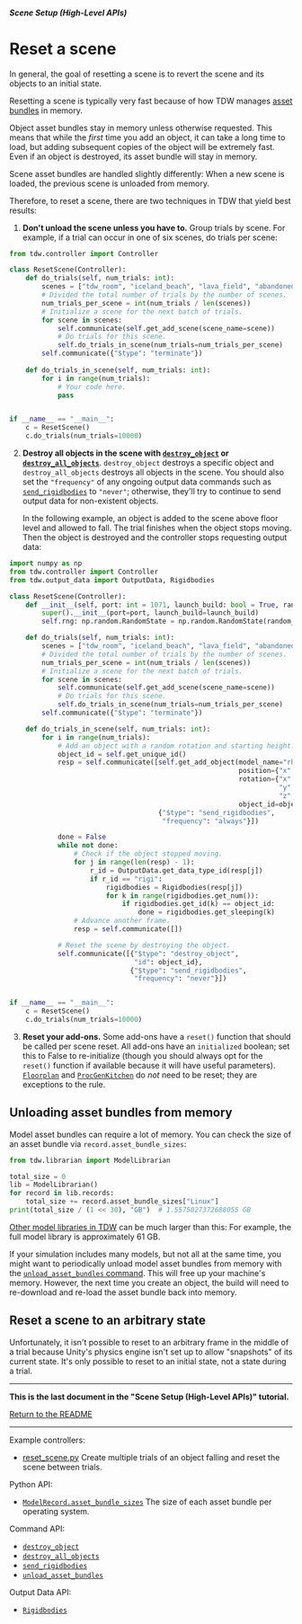 ##### Scene Setup (High-Level APIs)

# Reset a scene

In general, the goal of resetting a scene is to revert the scene and its objects to an initial state. 

Resetting a scene is typically very fast because of how TDW manages [asset bundles](https://docs.unity3d.com/Manual/AssetBundlesIntro.html) in memory.

Object asset bundles stay in memory unless otherwise requested. This means that while the *first* time you add an object, it can take a long time to load, but adding subsequent copies of the object will be extremely fast. Even if an object is destroyed, its asset bundle will stay in memory.

Scene asset bundles are handled slightly differently: When a new scene is loaded, the previous scene is unloaded from memory.

Therefore, to reset a scene, there are two techniques in TDW that yield best results:

1. **Don't unload the scene unless you have to.** Group trials by scene. For example, if a trial can occur in one of six scenes, do trials per scene:

```python
from tdw.controller import Controller

class ResetScene(Controller):
    def do_trials(self, num_trials: int):
        scenes = ["tdw_room", "iceland_beach", "lava_field", "abandoned_factory"]
        # Divided the total number of trials by the number of scenes.
        num_trials_per_scene = int(num_trials / len(scenes))
        # Initialize a scene for the next batch of trials.
        for scene in scenes:
            self.communicate(self.get_add_scene(scene_name=scene))
            # Do trials for this scene.
            self.do_trials_in_scene(num_trials=num_trials_per_scene)
        self.communicate({"$type": "terminate"})
               
    def do_trials_in_scene(self, num_trials: int):
        for i in range(num_trials):
            # Your code here.
            pass


if __name__ == "__main__":
    c = ResetScene()
    c.do_trials(num_trials=10000)
```

2. **Destroy all objects in the scene with [`destroy_object`](../../api/command_api.md#destroy_object) or [`destroy_all_objects`](../../api/command_api.md#destroy_all_objects)**. `destroy_object` destroys a specific object and `destroy_all_objects` destroys all objects in the scene. You should also set the `"frequency"` of any ongoing output data commands such as [`send_rigidbodies`](../../api/command_api.md#send_rigidbodies) to `"never"`; otherwise, they'll try to continue to send output data for non-existent objects.

   In the following example, an object is added to the scene above floor level and allowed to fall. The trial finishes when the object stops moving. Then the object is destroyed and the controller stops requesting output data:

```python
import numpy as np
from tdw.controller import Controller
from tdw.output_data import OutputData, Rigidbodies

class ResetScene(Controller):
    def __init__(self, port: int = 1071, launch_build: bool = True, random_seed: int = 0):
        super().__init__(port=port, launch_build=launch_build)
        self.rng: np.random.RandomState = np.random.RandomState(random_seed)

    def do_trials(self, num_trials: int):
        scenes = ["tdw_room", "iceland_beach", "lava_field", "abandoned_factory"]
        # Divided the total number of trials by the number of scenes.
        num_trials_per_scene = int(num_trials / len(scenes))
        # Initialize a scene for the next batch of trials.
        for scene in scenes:
            self.communicate(self.get_add_scene(scene_name=scene))
            # Do trials for this scene.
            self.do_trials_in_scene(num_trials=num_trials_per_scene)
        self.communicate({"$type": "terminate"})

    def do_trials_in_scene(self, num_trials: int):
        for i in range(num_trials):
            # Add an object with a random rotation and starting height.
            object_id = self.get_unique_id()
            resp = self.communicate([self.get_add_object(model_name="rh10",
                                                         position={"x": 0, "y": self.rng.uniform(1.6, 3), "z": 0},
                                                         rotation={"x": self.rng.uniform(-360, 360),
                                                                   "y": self.rng.uniform(-360, 360),
                                                                   "z": self.rng.uniform(-360, 360)},
                                                         object_id=object_id),
                                     {"$type": "send_rigidbodies",
                                      "frequency": "always"}])

            done = False
            while not done:
                # Check if the object stopped moving.
                for j in range(len(resp) - 1):
                    r_id = OutputData.get_data_type_id(resp[j])
                    if r_id == "rigi":
                        rigidbodies = Rigidbodies(resp[j])
                        for k in range(rigidbodies.get_num()):
                            if rigidbodies.get_id(k) == object_id:
                                done = rigidbodies.get_sleeping(k)
                # Advance another frame.
                resp = self.communicate([])

            # Reset the scene by destroying the object.
            self.communicate([{"$type": "destroy_object",
                               "id": object_id},
                              {"$type": "send_rigidbodies",
                               "frequency": "never"}])


if __name__ == "__main__":
    c = ResetScene()
    c.do_trials(num_trials=10000)
```

3. **Reset your add-ons.** Some add-ons have a `reset()` function that should be called per scene reset. All add-ons have an `initialized` boolean; set this to False to re-initialize (though you should always opt for the `reset()` function if available because it will have useful parameters). [`Floorplan`](floorplans.md) and [`ProcGenKitchen`](proc_gen_kitchen.md) do *not* need to be reset; they are exceptions to the rule.

## Unloading asset bundles from memory

Model asset bundles can require a lot of memory. You can check the size of an asset bundle via `record.asset_bundle_sizes`:

```python
from tdw.librarian import ModelLibrarian

total_size = 0
lib = ModelLibrarian()
for record in lib.records:
    total_size += record.asset_bundle_sizes["Linux"]
print(total_size / (1 << 30), "GB")  # 1.5575027372688055 GB
```

[Other model libraries in TDW](../3d_models/overview.md) can be much larger than this: For example, the full model library is approximately 61 GB.

If your simulation includes many models, but not all at the same time, you might want to periodically unload model asset bundles from memory with the [`unload_asset_bundles` command](../../api/command_api.md#unload_asset_bundles). This will free up your machine's memory. However, the next time you create an object, the build will need to re-download and re-load the asset bundle back into memory.

## Reset a scene to an arbitrary state

Unfortunately, it isn't possible to reset to an arbitrary frame in the middle of a trial because Unity's physics engine isn't set up to allow "snapshots" of its current state. It's only possible to reset to an initial state, not a state during a trial.

***

**This is the last document in the "Scene Setup (High-Level APIs)" tutorial.**

[Return to the README](../../../README.md)

***

Example controllers:

- [reset_scene.py](https://github.com/threedworld-mit/tdw/blob/master/Python/example_controllers/scene_setup_high_level/reset_scene.py) Create multiple trials of an object falling and reset the scene between trials.

Python API:

- [`ModelRecord.asset_bundle_sizes`](../../python/librarian/model_librarian.md) The size of each asset bundle per operating system.

Command API:

- [`destroy_object`](../../api/command_api.md#destroy_object)
- [`destroy_all_objects`](../../api/command_api.md#destroy_all_objects)
- [`send_rigidbodies`](../../api/command_api.md#send_rigidbodies)
- [`unload_asset_bundles`](../../api/command_api.md#unload_asset_bundles)

Output Data API:

- [`Rigidbodies`](../../api/output_data.md#Rigidbodies)

